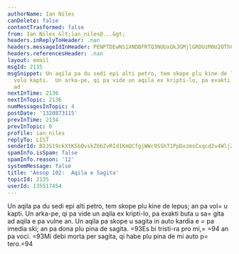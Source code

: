 ```yaml
---
authorName: Ian Niles
canDelete: false
contentTrasformed: false
from: Ian Niles &lt;ian_niles@...&gt;
headers.inReplyToHeader: .nan
headers.messageIdInHeader: PENPTDEwNS1XNDBFRTQ3NUUxQkJGMjlGRDUzM0U2OThCREYwQHBoeC5nYmw+
headers.referencesHeader: .nan
layout: email
msgId: 2135
msgSnippet: Un aqila pa du sedi epi alti petro, tem skope plu kine de lepus; an pa
  volu kapti.  Un arka-pe, qi pa vide un aqila ex kripti-lo, pa exakti buta u sagita
  ad
nextInTime: 2136
nextInTopic: 2136
numMessagesInTopic: 4
postDate: '1320873115'
prevInTime: 2134
prevInTopic: 0
profile: ian_niles
replyTo: LIST
senderId: B2JS19ckXtKSbQvskZbbZvRId1KmQCfgjWWc9SShT1PpDxzmsCxqcd2v4WljZz7ugx5OoZ-BJ03rjwGGgaiwpiaIL3YKblDF
spamInfo.isSpam: false
spamInfo.reason: '12'
systemMessage: false
title: 'Aesop 102:  Aqila e Sagita'
topicId: 2135
userId: 135517454
---
```



Un aqila pa du sedi epi alti petro, tem skope plu kine de lepus; an pa vol=
u kapti.  Un arka-pe, qi pa vide un aqila ex kripti-lo, pa exakti buta u sa=
gita ad aqila e pa vulne an.  Un aqila pa skope u sagita in auto kardia e  =
pa imedia ski; an pa dona plu pina de sagita.  =93Es bi tristi-ra pro mi,=
=94 an pa voci.  =93Mi debi morta per sagita, qi habe plu pina de mi auto p=
tero.=94 		 	   		  
